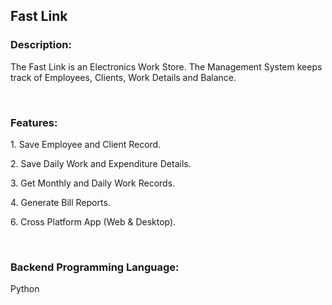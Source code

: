<h2>Fast Link</h2>
                <h3>Description:</h3>
                <p>The Fast Link is an Electronics Work Store. The Management System
                    keeps track of Employees, Clients, Work Details and Balance.
                </p>
                <br>
                <h3>Features:</h3>
                <p>1. Save Employee and Client Record.</p>
                <p>2. Save Daily Work and Expenditure Details.</p>
                <p>3. Get Monthly and Daily Work Records.</p>
                <p>4. Generate Bill Reports.</p>
                <p>6. Cross Platform App (Web & Desktop).</p>
                <br>
                <h3>Backend Programming Language:</h3>
                <p>Python</p>
                <br>
